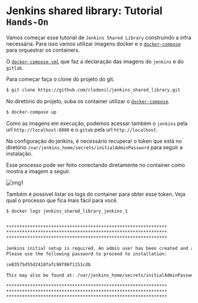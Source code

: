 # Jenkins shared library: Tutorial `Hands-On`

Vamos começar esse tutorial de `Jenkins Shared Library` construindo a infra necessária. Para isso vamos utilizar imagens docker e o [`docker-compose`](https://docs.docker.com/compose/install/) para orquestrar os containers.

O [`docker-compose.yml`](https://github.com/clodonil/jenkins_shared_library/blob/master/docker-compose.yml) que faz a declaração das imagens do `jenkins` e do `gitlab`.


Para começar faça o clone do projeto do git.
```bash
$ git clone https://github.com/clodonil/jenkins_shared_library.git
```

No diretório do projeto, suba os container utilizar o [`docker-compose`](https://docs.docker.com/compose/install/).

```bash
$ docker-compose up
```

Como as imagens em execução, podemos acessar também o `jenkins` pela url `http://localhost:8080` e o `gitab` pela url `http://localhost`.

Na configuração do jenkins, é necessário recuperar o token que está no diretório `/var/jenkins_home/secrets/initialAdminPassword` para seguir a instalação.

Esse processo pode ser feito conectando diretamente no container como mostra a imagem a seguir.

![img1](https://github.com/clodonil/jenkins_shared_library/imgs/img1.png)

Também é possível listar os logs do container para obter esse token. Veja qual o processo que fica mais fácil para você.

```bash 
$ docker logs jenkins_shared_library_jenkins_1


*************************************************************
*************************************************************
*************************************************************

Jenkins initial setup is required. An admin user has been created and a password generated.
Please use the following password to proceed to installation:

ce83575d55d2418fafc98f86f1151cdb

This may also be found at: /var/jenkins_home/secrets/initialAdminPassword

*************************************************************
*************************************************************
*************************************************************
```
